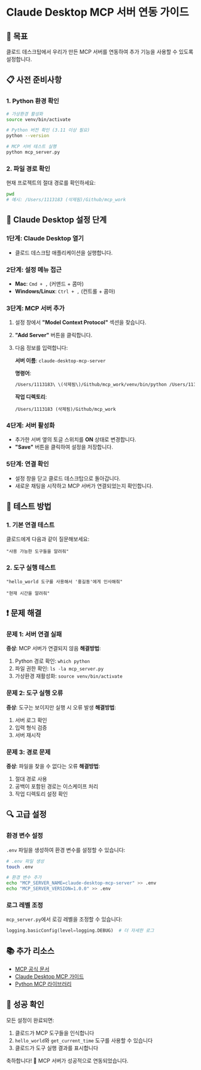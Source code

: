 # Claude Desktop MCP 서버 연동 가이드

## 🎯 목표
클로드 데스크탑에서 우리가 만든 MCP 서버를 연동하여 추가 기능을 사용할 수 있도록 설정합니다.

## 📋 사전 준비사항

### 1. Python 환경 확인
```bash
# 가상환경 활성화
source venv/bin/activate

# Python 버전 확인 (3.11 이상 필요)
python --version

# MCP 서버 테스트 실행
python mcp_server.py
```

### 2. 파일 경로 확인
현재 프로젝트의 절대 경로를 확인하세요:
```bash
pwd
# 예시: /Users/1113183 (삭제됨)/Github/mcp_work
```

## 🔧 Claude Desktop 설정 단계

### 1단계: Claude Desktop 열기
- 클로드 데스크탑 애플리케이션을 실행합니다.

### 2단계: 설정 메뉴 접근
- **Mac**: `Cmd + ,` (커맨드 + 콤마)
- **Windows/Linux**: `Ctrl + ,` (컨트롤 + 콤마)

### 3단계: MCP 서버 추가
1. 설정 창에서 **"Model Context Protocol"** 섹션을 찾습니다.
2. **"Add Server"** 버튼을 클릭합니다.
3. 다음 정보를 입력합니다:

   **서버 이름**: `claude-desktop-mcp-server`
   
   **명령어**: 
   ```bash
   /Users/1113183\ \(삭제됨\)/Github/mcp_work/venv/bin/python /Users/1113183\ \(삭제됨\)/Github/mcp_work/mcp_server.py
   ```
   
   **작업 디렉토리**: 
   ```
   /Users/1113183 (삭제됨)/Github/mcp_work
   ```

### 4단계: 서버 활성화
- 추가한 서버 옆의 토글 스위치를 **ON** 상태로 변경합니다.
- **"Save"** 버튼을 클릭하여 설정을 저장합니다.

### 5단계: 연결 확인
- 설정 창을 닫고 클로드 데스크탑으로 돌아갑니다.
- 새로운 채팅을 시작하고 MCP 서버가 연결되었는지 확인합니다.

## 🧪 테스트 방법

### 1. 기본 연결 테스트
클로드에게 다음과 같이 질문해보세요:
```
"사용 가능한 도구들을 알려줘"
```

### 2. 도구 실행 테스트
```
"hello_world 도구를 사용해서 '홍길동'에게 인사해줘"
```

```
"현재 시간을 알려줘"
```

## ❗ 문제 해결

### 문제 1: 서버 연결 실패
**증상**: MCP 서버가 연결되지 않음
**해결방법**:
1. Python 경로 확인: `which python`
2. 파일 권한 확인: `ls -la mcp_server.py`
3. 가상환경 재활성화: `source venv/bin/activate`

### 문제 2: 도구 실행 오류
**증상**: 도구는 보이지만 실행 시 오류 발생
**해결방법**:
1. 서버 로그 확인
2. 입력 형식 검증
3. 서버 재시작

### 문제 3: 경로 문제
**증상**: 파일을 찾을 수 없다는 오류
**해결방법**:
1. 절대 경로 사용
2. 공백이 포함된 경로는 이스케이프 처리
3. 작업 디렉토리 설정 확인

## 🔍 고급 설정

### 환경 변수 설정
`.env` 파일을 생성하여 환경 변수를 설정할 수 있습니다:
```bash
# .env 파일 생성
touch .env

# 환경 변수 추가
echo "MCP_SERVER_NAME=claude-desktop-mcp-server" >> .env
echo "MCP_SERVER_VERSION=1.0.0" >> .env
```

### 로그 레벨 조정
`mcp_server.py`에서 로깅 레벨을 조정할 수 있습니다:
```python
logging.basicConfig(level=logging.DEBUG)  # 더 자세한 로그
```

## 📚 추가 리소스

- [MCP 공식 문서](https://modelcontextprotocol.io/)
- [Claude Desktop MCP 가이드](https://docs.anthropic.com/claude/docs/model-context-protocol-mcp)
- [Python MCP 라이브러리](https://github.com/modelcontextprotocol/python-mcp)

## 🎉 성공 확인

모든 설정이 완료되면:
1. 클로드가 MCP 도구들을 인식합니다
2. `hello_world`와 `get_current_time` 도구를 사용할 수 있습니다
3. 클로드가 도구 실행 결과를 표시합니다

축하합니다! 🎊 MCP 서버가 성공적으로 연동되었습니다.
